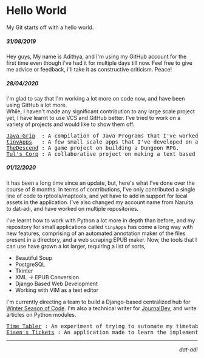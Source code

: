 # Hello World
My Git starts off with a hello world.

##### 31/08/2019
Hey guys,
My name is Adithya, and I'm using my GitHub account for the first time even though i've had it for multiple days till now.
Feel free to give me advice or feedback, i'll take it as constructive criticism.
Peace!

##### 28/04/2020
I'm glad to say that I'm working a lot more on code now, and have been using GitHub a lot more.<br>
While, I haven't made any significant contribution to any large scale project yet, I have learnt to use VCS and GitHub better.
I've tried to work on a variety of projects and would like to show them off.
<pre>
<a href="https://github.com/dat-adi/Java-Grip">Java-Grip</a>  : A compilation of Java Programs that I've worked on.
<a href="https://github.com/dat-adi/tinyApps">tinyApps</a>   : A few small scale apps that I've developed on an impulse.
<a href="https://github.com/dat-adi/TheDescend">TheDescend</a> : A game project on building a Dungeon RPG.
<a href="https://github.com/atvc19ec/tul-s-corp">Tul's Corp</a> : A collaborative project on making a text based office game, that I've worked on.
</pre>

##### 01/12/2020
It has been a long time since an update, but, here's what I've done over the course of 8 months.
In terms of contributions, I've only contributed a single line of code to rptools/maptools, and yet have to add in support for local assets in the application.
I've also changed my account name from Naruita to dat-adi, and have worked on multiple repositories.

I've learnt how to work with Python a lot more in depth than before, and my repository for small applications called `tinyApps` has come a long way with new features, comprising of an automated annotation maker of the files present in a directory, and a web scraping EPUB maker.
Now, the tools that I can use have grown a lot larger, requiring a list of sorts,
 - Beautiful Soup
 - PostgreSQL
 - Tkinter
 - XML -> EPUB Conversion
 - Django Based Web Development
 - Working with VIM as a text editor
 
 I'm currently directing a team to build a Django-based centralized hub for [Winter Season of Code](https://www.wsocbyosc.com).
 I'm also a technical writer for [JournalDev](https://www.askpython.com), and write articles on Python modules.
 
<pre>
<a href=""https://github.com/dat-adi/time-tabler>Time Tabler</a> : An experiment of trying to automate my timetable for college, with the script being able to automatically open up the classes.
<a href="https://github.com/dat-adi/eisen-tickets">Eisen's Tickets</a> : An application made to learn the implementation of Databases, Tkinter, and Python.
</pre>

---
<p align="right"><i>dat-adi</i></p>
